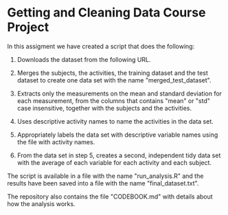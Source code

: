 # Getting and Cleaning Data Course Project

In this assigment we have created a script that does the following:

1. Downloads the dataset from the following URL.

2. Merges the subjects, the activities, the training dataset and the test dataset to create one data set with the name "merged_test_dataset".

3. Extracts only the measurements on the mean and standard deviation for each measurement, from the columns that contains "mean" or "std" case insensitive, together with the subjects and the activities. 

4. Uses descriptive activity names to name the activities in the data set.

5. Appropriately labels the data set with descriptive variable names using the file with activity names. 

6. From the data set in step 5, creates a second, independent tidy data set with the average of each variable for each activity and each subject.

The script is available in a file with the name "run_analysis.R" and the results have been saved into a file with the name "final_dataset.txt". 

The repository also contains the file "CODEBOOK.md" with details about how the analysis works. 